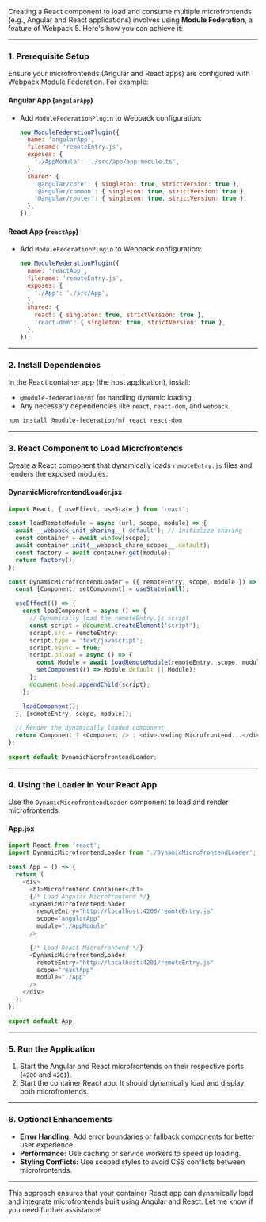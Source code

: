 Creating a React component to load and consume multiple microfrontends (e.g., Angular and React applications) involves using **Module Federation**, a feature of Webpack 5. Here's how you can achieve it:

---

### 1. **Prerequisite Setup**
Ensure your microfrontends (Angular and React apps) are configured with Webpack Module Federation. For example:

#### **Angular App (`angularApp`)**
- Add `ModuleFederationPlugin` to Webpack configuration:
  ```javascript
  new ModuleFederationPlugin({
    name: 'angularApp',
    filename: 'remoteEntry.js',
    exposes: {
      './AppModule': './src/app/app.module.ts',
    },
    shared: {
      '@angular/core': { singleton: true, strictVersion: true },
      '@angular/common': { singleton: true, strictVersion: true },
      '@angular/router': { singleton: true, strictVersion: true },
    },
  });
  ```

#### **React App (`reactApp`)**
- Add `ModuleFederationPlugin` to Webpack configuration:
  ```javascript
  new ModuleFederationPlugin({
    name: 'reactApp',
    filename: 'remoteEntry.js',
    exposes: {
      './App': './src/App',
    },
    shared: {
      react: { singleton: true, strictVersion: true },
      'react-dom': { singleton: true, strictVersion: true },
    },
  });
  ```

---

### 2. **Install Dependencies**
In the React container app (the host application), install:
- `@module-federation/mf` for handling dynamic loading
- Any necessary dependencies like `react`, `react-dom`, and `webpack`.

```bash
npm install @module-federation/mf react react-dom
```

---

### 3. **React Component to Load Microfrontends**
Create a React component that dynamically loads `remoteEntry.js` files and renders the exposed modules.

#### **DynamicMicrofrontendLoader.jsx**
```javascript
import React, { useEffect, useState } from 'react';

const loadRemoteModule = async (url, scope, module) => {
  await __webpack_init_sharing__('default'); // Initialize sharing
  const container = await window[scope];
  await container.init(__webpack_share_scopes__.default);
  const factory = await container.get(module);
  return factory();
};

const DynamicMicrofrontendLoader = ({ remoteEntry, scope, module }) => {
  const [Component, setComponent] = useState(null);

  useEffect(() => {
    const loadComponent = async () => {
      // Dynamically load the remoteEntry.js script
      const script = document.createElement('script');
      script.src = remoteEntry;
      script.type = 'text/javascript';
      script.async = true;
      script.onload = async () => {
        const Module = await loadRemoteModule(remoteEntry, scope, module);
        setComponent(() => Module.default || Module);
      };
      document.head.appendChild(script);
    };

    loadComponent();
  }, [remoteEntry, scope, module]);

  // Render the dynamically loaded component
  return Component ? <Component /> : <div>Loading Microfrontend...</div>;
};

export default DynamicMicrofrontendLoader;
```

---

### 4. **Using the Loader in Your React App**
Use the `DynamicMicrofrontendLoader` component to load and render microfrontends.

#### **App.jsx**
```javascript
import React from 'react';
import DynamicMicrofrontendLoader from './DynamicMicrofrontendLoader';

const App = () => {
  return (
    <div>
      <h1>Microfrontend Container</h1>
      {/* Load Angular Microfrontend */}
      <DynamicMicrofrontendLoader
        remoteEntry="http://localhost:4200/remoteEntry.js"
        scope="angularApp"
        module="./AppModule"
      />

      {/* Load React Microfrontend */}
      <DynamicMicrofrontendLoader
        remoteEntry="http://localhost:4201/remoteEntry.js"
        scope="reactApp"
        module="./App"
      />
    </div>
  );
};

export default App;
```

---

### 5. **Run the Application**
1. Start the Angular and React microfrontends on their respective ports (`4200` and `4201`).
2. Start the container React app. It should dynamically load and display both microfrontends.

---

### 6. **Optional Enhancements**
- **Error Handling:** Add error boundaries or fallback components for better user experience.
- **Performance:** Use caching or service workers to speed up loading.
- **Styling Conflicts:** Use scoped styles to avoid CSS conflicts between microfrontends.

---

This approach ensures that your container React app can dynamically load and integrate microfrontends built using Angular and React. Let me know if you need further assistance!